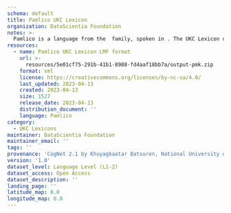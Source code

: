 ```yaml
---
schema: default
title: Pamlico UKC Lexicon
organization: DataScientia Foundation
notes: >-
  Pamlico is a language from the  family, spoken in . The UKC Lexicon of Pamlico is represented as a lexico-semantic network. It consists of words, word senses, synsets, as well as sense-level and synset-level relationships.
resources:
  - name: Pamlico UKC Lexicon LMF format
    url: >-
      resources/5e01cf75-291b-41b1-8988-fd4aaf18bb7a/output-pmk.zip
    format: xml
    license: https://creativecommons.org/licenses/by-nc-sa/4.0/
    last_updated: 2023-04-13
    created: 2023-04-13
    size: 1527
    release_date: 2023-04-13
    distribution_document: ''
    language: Pamlico
category:
  - UKC Lexicons
maintainer: DataScientia Foundation
maintainer_email: ''
tags: ''
provenance: 'CogNet 2.1 by Khuyagbaatar Batsuren, National University of Mongolia (http://cognet.ukc.disi.unitn.it); Native Languages of the Americas 2021.11. by Laura Redish and Orrin Lewis (http://www.native-languages.org); Princeton WordNet 2.1 by Princeton University (https://wordnet.princeton.edu)'
version: '1.0'
dataset_level: Language Level (L1-2)
dataset_access: Open Access
dataset_description: ''
landing_page: ''
latitude_map: 0.0
longitude_map: 0.0
---
```

